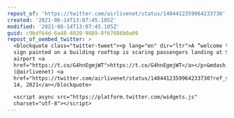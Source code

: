 ```yaml
---
repost_of: 'https://twitter.com/airlivenet/status/1404412359964233730'
created: '2021-06-14T13:07:45.105Z'
modified: '2021-06-14T13:07:45.105Z'
guid: c9bdf64d-6a48-4020-9889-8f67886b0a09
repost_of_oembed_twitter: >
  <blockquote class="twitter-tweet"><p lang="en" dir="ltr">A “welcome to Perth”
  sign painted on a building rooftop is scaring passengers landing at Sydney
  airport <a
  href="https://t.co/G4hnEgmjWT">https://t.co/G4hnEgmjWT</a></p>&mdash; AIRLIVE
  (@airlivenet) <a
  href="https://twitter.com/airlivenet/status/1404412359964233730?ref_src=twsrc%5Etfw">June
  14, 2021</a></blockquote>

  <script async src="https://platform.twitter.com/widgets.js"
  charset="utf-8"></script>
---
```

 

